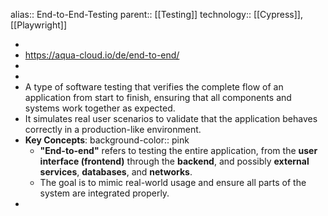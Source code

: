 alias:: End-to-End-Testing
parent:: [[Testing]] 
technology::   [[Cypress]], [[Playwright]]

-
- https://aqua-cloud.io/de/end-to-end/
-
-
- A type of software testing that verifies the complete flow of an application from start to finish, ensuring that all components and systems work together as expected.
- It simulates real user scenarios to validate that the application behaves correctly in a production-like environment.
- **Key Concepts**:
  background-color:: pink
	- **"End-to-end"** refers to testing the entire application, from the **user interface (frontend)** through the **backend**, and possibly **external services**, **databases**, and **networks**.
	- The goal is to mimic real-world usage and ensure all parts of the system are integrated properly.
-